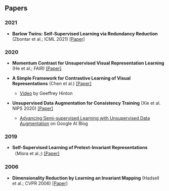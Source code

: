 

## Papers

### 2021

* **Barlow Twins: Self-Supervised Learning via Redundancy Reduction** (Zbontar et al.; ICML 2021) [[Paper]](https://arxiv.org/pdf/2103.03230.pdf)

### 2020

* **Momentum Contrast for Unsupervised Visual Representation Learning** (He et al.; FAIR) [[Paper]](https://arxiv.org/pdf/1911.05722.pdf)

* **A Simple Framework for Contrastive Learning of Visual Representations** (Chen et al.)  [[Paper]](https://arxiv.org/pdf/2002.05709.pdf)
  * [Video](https://www.youtube.com/watch?v=FdiWTvtsd1E) by Geeffrey Hinton
  

* **Unsupervised Data Augmentation for Consistency Training** (Xie et al. NIPS 2020) [[Paper]](https://arxiv.org/pdf/1904.12848.pdf)
  * [Advancing Semi-supervised Learning with Unsupervised Data Augmentation](https://ai.googleblog.com/2019/07/advancing-semi-supervised-learning-with.html) on Google AI Blog

### 2019

* **Self-Supervised Learning of Pretext-Invariant Representations** （Misra et al.;) [[Paper]](https://arxiv.org/pdf/1912.01991.pdf)
### 2006

* **Dimensionality Reduction by Learning an Invariant Mapping** (Hadsell et al.; CVPR 2006) [[Paper]](https://d1wqtxts1xzle7.cloudfront.net/56222713/cvpr06-with-cover-page-v2.pdf?Expires=1624509107&Signature=BX0Ro84vMf8kUR-JzZcommKXgfNaXc1E5FgOcr6hDSiGzA5vMF1lbF7nzJEPxR9NfPT3cwzlx24zEFlB8wqdWDGCipIyZqLNwso5e1lQqi9d07aKW5F8LJ9xXIHbS51hS2ZaKccZMVBXArrL5O--QPFjeWvbkf~u3mtzYFdrADZ1ypXFilwzwwDp95JCVCnp1yglUYYyb0cGV2PalGeT-zJdDBcyFd1nTAoXHT-4UNxfHafcFXjAveNI~iOINHMRxWei6x~ERfNRoIyxdgXyRfN1AdqWJT-KjT~4VZ5lDMzQWT6CxHwnpYf7jbmW5nCYpvPs6hxc1olDGADvrulTJA__&Key-Pair-Id=APKAJLOHF5GGSLRBV4ZA)


